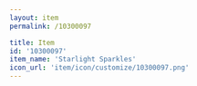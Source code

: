 ```yaml
---
layout: item
permalink: /10300097

title: Item
id: '10300097'
item_name: 'Starlight Sparkles'
icon_url: 'item/icon/customize/10300097.png'
---
```

